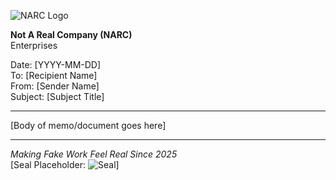 ![NARC Logo](../images/narc-logo.svg)

**Not A Real Company (NARC)**  
Enterprises  

Date: [YYYY-MM-DD]  
To: [Recipient Name]  
From: [Sender Name]  
Subject: [Subject Title]

---

[Body of memo/document goes here]

---

*Making Fake Work Feel Real Since 2025*  
[Seal Placeholder: ![Seal](../images/narc-seal.svg)]